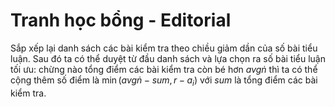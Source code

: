# Tranh học bổng - Editorial

Sắp xếp lại danh sách các bài kiểm tra theo chiều giảm dần của số bài tiểu luận. Sau đó ta có thể duyệt từ đầu danh sách và lựa chọn ra số bài tiểu luận tối ưu: chừng nào tổng điểm các bài kiểm tra còn bé hơn $avg \dot n$ thì ta có thể cộng thêm số điểm là $\min(avg \dot n - sum, r - a_i)$ với $sum$ là tổng điểm các bài kiểm tra.